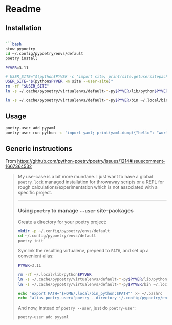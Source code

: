 # Readme


## Installation

```bash

```bash
stow pypoetry
cd ~/.config/pypoetry/envs/default
poetry install

PYVER=3.11

# USER_SITE="$(python$PYVER -c 'import site; print(site.getusersitepackages())')"
USER_SITE="$(python$PYVER -m site --user-site)"
rm -rf "$USER_SITE"
ln -s ~/.cache/pypoetry/virtualenvs/default-*-py$PYVER/lib/python$PYVER "$USER_SITE"

ln -s ~/.cache/pypoetry/virtualenvs/default-*-py$PYVER/bin ~/.local/bin_python
```


## Usage

```bash
poetry-user add pyyaml
poetry-user run python -c 'import yaml; print(yaml.dump({"hello": "world"}))'
```


## Generic instructions

From https://github.com/python-poetry/poetry/issues/1214#issuecomment-1667364532

> My use-case is a bit more mundane. I just want to have a global `poetry.lock` managed installation for throwaway scripts or a REPL for rough calculations/experimentation which is not associated with a specific project.
>
> ---
>
> ### Using `poetry` to manage `--user` site-packages
>
> Create a directory for your poetry project:
>
> ```bash
> mkdir -p ~/.config/pypoetry/envs/default
> cd ~/.config/pypoetry/envs/default
> poetry init
> ```
>
> Symlink the resulting virtualenv, prepend to `PATH`, and set up a convenient alias:
>
> ```bash
> PYVER=3.11
>
> rm -rf ~/.local/lib/python$PYVER
> ln -s ~/.cache/pypoetry/virtualenvs/default-*-py$PYVER/lib/python$PYVER ~/.local/lib/python$PYVER
> ln -s ~/.cache/pypoetry/virtualenvs/default-*-py$PYVER/bin ~/.local/bin_python
>
> echo 'export PATH="$HOME/.local/bin_python:$PATH"' >> ~/.bashrc
> echo "alias poetry-user='poetry --directory ~/.config/pypoetry/envs/default'" >> ~/.bashrc
> ```
>
> And now, instead of `poetry --user`, just do `poetry-user`:
>
> ```bash
> poetry-user add pyyaml
> ```

